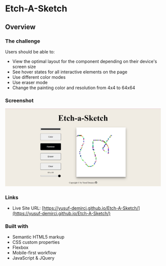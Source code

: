# Etch-A-Sketch

## Overview

### The challenge

Users should be able to:

- View the optimal layout for the component depending on their device's screen size
- See hover states for all interactive elements on the page
- Use different color modes
- Use eraser mode
- Change the painting color and resolution from 4x4 to 64x64


### Screenshot

![./screenshot.png](./images/screenshot.png)

### Links

- Live Site URL: [https://yusuf-demirci.github.io/Etch-A-Sketch/](https://yusuf-demirci.github.io/Etch-A-Sketch/)

### Built with

- Semantic HTML5 markup
- CSS custom properties
- Flexbox
- Mobile-first workflow
- JavaScript & JQuery

